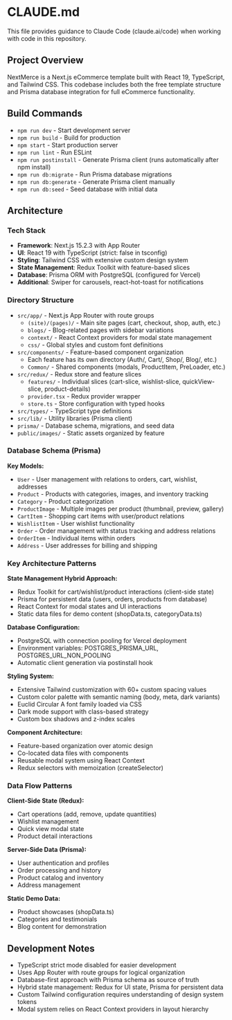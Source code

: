 # CLAUDE.md

This file provides guidance to Claude Code (claude.ai/code) when working with code in this repository.

## Project Overview

NextMerce is a Next.js eCommerce template built with React 19, TypeScript, and Tailwind CSS. This codebase includes both the free template structure and Prisma database integration for full eCommerce functionality.

## Build Commands

- `npm run dev` - Start development server
- `npm run build` - Build for production  
- `npm start` - Start production server
- `npm run lint` - Run ESLint
- `npm run postinstall` - Generate Prisma client (runs automatically after npm install)
- `npm run db:migrate` - Run Prisma database migrations
- `npm run db:generate` - Generate Prisma client manually
- `npm run db:seed` - Seed database with initial data

## Architecture

### Tech Stack
- **Framework**: Next.js 15.2.3 with App Router
- **UI**: React 19 with TypeScript (strict: false in tsconfig)
- **Styling**: Tailwind CSS with extensive custom design system
- **State Management**: Redux Toolkit with feature-based slices
- **Database**: Prisma ORM with PostgreSQL (configured for Vercel)
- **Additional**: Swiper for carousels, react-hot-toast for notifications

### Directory Structure
- `src/app/` - Next.js App Router with route groups
  - `(site)/(pages)/` - Main site pages (cart, checkout, shop, auth, etc.)
  - `blogs/` - Blog-related pages with sidebar variations
  - `context/` - React Context providers for modal state management
  - `css/` - Global styles and custom font definitions
- `src/components/` - Feature-based component organization
  - Each feature has its own directory (Auth/, Cart/, Shop/, Blog/, etc.)
  - `Common/` - Shared components (modals, ProductItem, PreLoader, etc.)
- `src/redux/` - Redux store and feature slices
  - `features/` - Individual slices (cart-slice, wishlist-slice, quickView-slice, product-details)
  - `provider.tsx` - Redux provider wrapper
  - `store.ts` - Store configuration with typed hooks
- `src/types/` - TypeScript type definitions
- `src/lib/` - Utility libraries (Prisma client)
- `prisma/` - Database schema, migrations, and seed data
- `public/images/` - Static assets organized by feature

### Database Schema (Prisma)

**Key Models:**
- `User` - User management with relations to orders, cart, wishlist, addresses
- `Product` - Products with categories, images, and inventory tracking
- `Category` - Product categorization
- `ProductImage` - Multiple images per product (thumbnail, preview, gallery)
- `CartItem` - Shopping cart items with user/product relations
- `WishlistItem` - User wishlist functionality
- `Order` - Order management with status tracking and address relations
- `OrderItem` - Individual items within orders
- `Address` - User addresses for billing and shipping

### Key Architecture Patterns

**State Management Hybrid Approach:**
- Redux Toolkit for cart/wishlist/product interactions (client-side state)
- Prisma for persistent data (users, orders, products from database)
- React Context for modal states and UI interactions
- Static data files for demo content (shopData.ts, categoryData.ts)

**Database Configuration:**
- PostgreSQL with connection pooling for Vercel deployment
- Environment variables: POSTGRES_PRISMA_URL, POSTGRES_URL_NON_POOLING
- Automatic client generation via postinstall hook

**Styling System:**
- Extensive Tailwind customization with 60+ custom spacing values
- Custom color palette with semantic naming (body, meta, dark variants)
- Euclid Circular A font family loaded via CSS
- Dark mode support with class-based strategy
- Custom box shadows and z-index scales

**Component Architecture:**
- Feature-based organization over atomic design
- Co-located data files with components
- Reusable modal system using React Context
- Redux selectors with memoization (createSelector)

### Data Flow Patterns

**Client-Side State (Redux):**
- Cart operations (add, remove, update quantities)
- Wishlist management
- Quick view modal state
- Product detail interactions

**Server-Side Data (Prisma):**
- User authentication and profiles
- Order processing and history
- Product catalog and inventory
- Address management

**Static Demo Data:**
- Product showcases (shopData.ts)
- Categories and testimonials
- Blog content for demonstration

## Development Notes

- TypeScript strict mode disabled for easier development
- Uses App Router with route groups for logical organization
- Database-first approach with Prisma schema as source of truth
- Hybrid state management: Redux for UI state, Prisma for persistent data
- Custom Tailwind configuration requires understanding of design system tokens
- Modal system relies on React Context providers in layout hierarchy